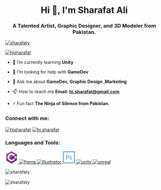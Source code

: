 <h1 align="center">Hi 👋, I'm Sharafat Ali</h1>
<h3 align="center">A Talented Artist, Graphic Designer, and 3D Modeler from Pakistan.</h3>

<p align="left"> <a href="https://github.com/ryo-ma/github-profile-trophy"><img src="https://github-profile-trophy.vercel.app/?username=sharafaty" alt="sharafaty" /></a> </p>

<p align="left"> <a href="https://twitter.com/hisharafat" target="blank"><img src="https://img.shields.io/twitter/follow/hisharafat?logo=twitter&style=for-the-badge" alt="hisharafat" /></a> </p>

- 🌱 I’m currently learning **Unity**

- 🤝 I’m looking for help with **GameDev**

- 💬 Ask me about **GameDev, Graphic Design ,Marketing**

- 📫 How to reach me **Email: hi.sharafat@gmail.com**

- ⚡ Fun fact **The Ninja of Silence from Pakistan.**

<h3 align="left">Connect with me:</h3>
<p align="left">
<a href="https://twitter.com/hisharafat" target="blank"><img align="center" src="https://raw.githubusercontent.com/rahuldkjain/github-profile-readme-generator/master/src/images/icons/Social/twitter.svg" alt="hisharafat" height="30" width="40" /></a>
<a href="https://instagram.com/hi.sharafat" target="blank"><img align="center" src="https://raw.githubusercontent.com/rahuldkjain/github-profile-readme-generator/master/src/images/icons/Social/instagram.svg" alt="hi.sharafat" height="30" width="40" /></a>
</p>

<h3 align="left">Languages and Tools:</h3>
<p align="left"> <a href="https://www.w3schools.com/cs/" target="_blank" rel="noreferrer"> <img src="https://raw.githubusercontent.com/devicons/devicon/master/icons/csharp/csharp-original.svg" alt="csharp" width="40" height="40"/> </a> <a href="https://www.figma.com/" target="_blank" rel="noreferrer"> <img src="https://www.vectorlogo.zone/logos/figma/figma-icon.svg" alt="figma" width="40" height="40"/> </a> <a href="https://www.adobe.com/in/products/illustrator.html" target="_blank" rel="noreferrer"> <img src="https://www.vectorlogo.zone/logos/adobe_illustrator/adobe_illustrator-icon.svg" alt="illustrator" width="40" height="40"/> </a> <a href="https://www.photoshop.com/en" target="_blank" rel="noreferrer"> <img src="https://raw.githubusercontent.com/devicons/devicon/master/icons/photoshop/photoshop-line.svg" alt="photoshop" width="40" height="40"/> </a> <a href="https://unity.com/" target="_blank" rel="noreferrer"> <img src="https://www.vectorlogo.zone/logos/unity3d/unity3d-icon.svg" alt="unity" width="40" height="40"/> </a> <a href="https://unrealengine.com/" target="_blank" rel="noreferrer"> <img src="https://raw.githubusercontent.com/kenangundogan/fontisto/036b7eca71aab1bef8e6a0518f7329f13ed62f6b/icons/svg/brand/unreal-engine.svg" alt="unreal" width="40" height="40"/> </a> </p>

<p><img align="center" src="https://github-readme-stats.vercel.app/api/top-langs?username=sharafaty&show_icons=true&locale=en&layout=compact" alt="sharafaty" /></p>

<p><img align="center" src="https://github-readme-streak-stats.herokuapp.com/?user=sharafaty&" alt="sharafaty" /></p>
